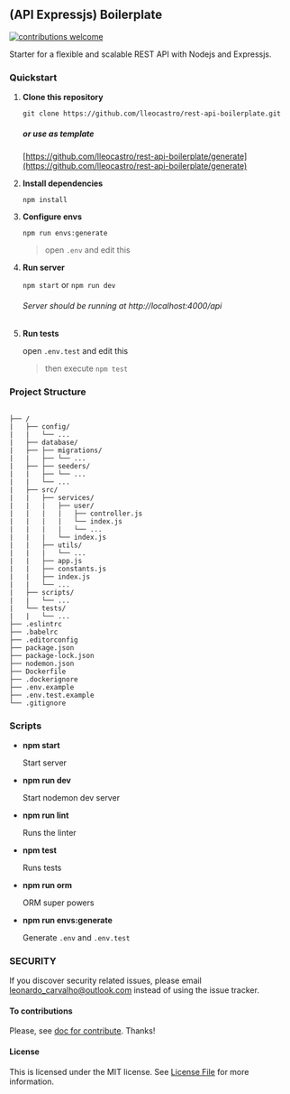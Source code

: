 ## (API Expressjs) Boilerplate

[![contributions welcome](https://img.shields.io/badge/contributions-welcome-brightgreen.svg?style=flat)](https://github.com/lleocastro/encryptor/issues)

Starter for a flexible and scalable REST API with Nodejs and Expressjs.

### Quickstart

1. **Clone this repository**

    `git clone https://github.com/lleocastro/rest-api-boilerplate.git`
    
   ##### or use as template 
   [https://github.com/lleocastro/rest-api-boilerplate/generate](https://github.com/lleocastro/rest-api-boilerplate/generate)

2. **Install dependencies**

    `npm install`
    
3. **Configure envs**

    `npm run envs:generate`
    
    > open `.env` and edit this

4. **Run server**

   `npm start` or `npm run dev`

   ###### Server should be running at http://localhost:4000/api
   
5. **Run tests**
    
    open `.env.test` and edit this
    
    > then execute `npm test`
   
### Project Structure
```

├── /
|   ├── config/
|   |   └── ...
|   ├── database/
|   ├── ├── migrations/
|   |   ├── └── ...
|   ├── ├── seeders/
|   |   ├── └── ...
|   |   └── ...
|   ├── src/
|   |   ├── services/
|   |   |   ├── user/
|   |   |   |   ├── controller.js
|   |   |   |   └── index.js
|   |   |   |   └── ...
|   |   |   └── index.js
|   |   ├── utils/
|   |   |   └── ...
|   |   ├── app.js
|   |   ├── constants.js
|   |   ├── index.js
|   |   └── ...
|   ├── scripts/
|   |   └── ...
|   └── tests/
|   |   └── ...
├── .eslintrc
├── .babelrc
├── .editorconfig
├── package.json
├── package-lock.json
├── nodemon.json
├── Dockerfile
├── .dockerignore
├── .env.example
├── .env.test.example
└── .gitignore
```

### Scripts
- **npm start**

     Start server

- **npm run dev**

     Start nodemon dev server

- **npm run lint**

     Runs the linter

- **npm test**

     Runs tests
     
- **npm run orm**

     ORM super powers
   
- **npm run envs:generate**

     Generate `.env` and `.env.test`
     
     
### SECURITY

If you discover security related issues, please email leonardo_carvalho@outlook.com instead of using the issue tracker.


#### To contributions 

Please, see [doc for contribute](https://github.com/lleocastro/rest-api-boilerplate/blob/master/CONTRIBUTE.md). Thanks!


#### License

This is licensed under the MIT license. See [License File](https://github.com/lleocastro/rest-api-boilerplate/blob/master/LICENSE) for more information.
